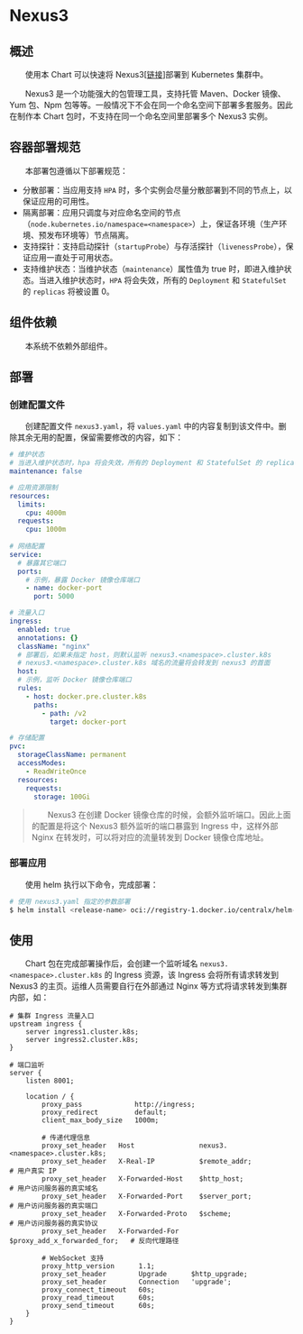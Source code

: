 # Nexus3
## 概述
&emsp;&emsp;使用本 Chart 可以快速将 Nexus3[[链接](https://www.sonatype.com/products/sonatype-nexus-repository)]部署到 Kubernetes 集群中。

&emsp;&emsp;Nexus3 是一个功能强大的包管理工具，支持托管 Maven、Docker 镜像、Yum 包、Npm 包等等。一般情况下不会在同一个命名空间下部署多套服务。因此在制作本 Chart 包时，不支持在同一个命名空间里部署多个 Nexus3 实例。

## 容器部署规范
&emsp;&emsp;本部署包遵循以下部署规范：

- 分散部署：当应用支持 `HPA` 时，多个实例会尽量分散部署到不同的节点上，以保证应用的可用性。
- 隔离部署：应用只调度与对应命名空间的节点（`node.kubernetes.io/namespace=<namespace>`）上，保证各环境（生产环境、预发布环境等）节点隔离。
- 支持探针：支持启动探针（`startupProbe`）与存活探针（`livenessProbe`），保证应用一直处于可用状态。
- 支持维护状态：当维护状态（`maintenance`）属性值为 true 时，即进入维护状态。当进入维护状态时，`HPA` 将会失效，所有的 `Deployment` 和 `StatefulSet` 的 `replicas` 将被设置 0。

## 组件依赖
&emsp;&emsp;本系统不依赖外部组件。

## 部署
### 创建配置文件
&emsp;&emsp;创建配置文件 `nexus3.yaml`，将 `values.yaml` 中的内容复制到该文件中。删除其余无用的配置，保留需要修改的内容，如下：

```yaml
# 维护状态
# 当进入维护状态时，hpa 将会失效，所有的 Deployment 和 StatefulSet 的 replicas 将被设置 0
maintenance: false

# 应用资源限制
resources:
  limits:
    cpu: 4000m
  requests:
    cpu: 1000m
    
# 网络配置
service:
  # 暴露其它端口
  ports:
    # 示例，暴露 Docker 镜像仓库端口
    - name: docker-port
      port: 5000

# 流量入口
ingress:
  enabled: true
  annotations: {}
  className: "nginx"
  # 部署后，如果未指定 host，则默认监听 nexus3.<namespace>.cluster.k8s
  # nexus3.<namespace>.cluster.k8s 域名的流量将会转发到 nexus3 的首面
  host:
  # 示例，监听 Docker 镜像仓库端口
  rules:
    - host: docker.pre.cluster.k8s
      paths:
        - path: /v2
          target: docker-port

# 存储配置
pvc:
  storageClassName: permanent
  accessModes:
    - ReadWriteOnce
  resources:
    requests:
      storage: 100Gi
```

> &emsp;&emsp;Nexus3 在创建 Docker 镜像仓库的时候，会额外监听端口。因此上面的配置是将这个 Nexus3 额外监听的端口暴露到 Ingress 中，这样外部 Nginx 在转发时，可以将对应的流量转发到 Docker 镜像仓库地址。

### 部署应用
&emsp;&emsp;使用 helm 执行以下命令，完成部署：

```bash
# 使用 nexus3.yaml 指定的参数部署
$ helm install <release-name> oci://registry-1.docker.io/centralx/helm-nexus3 -f nexus3.yaml
```

## 使用
&emsp;&emsp;Chart 包在完成部署操作后，会创建一个监听域名 `nexus3.<namespace>.cluster.k8s` 的 Ingress 资源，该 Ingress 会将所有请求转发到 Nexus3 的主页。运维人员需要自行在外部通过 Nginx 等方式将请求转发到集群内部，如：

```nginx
# 集群 Ingress 流量入口
upstream ingress {
    server ingress1.cluster.k8s;
    server ingress2.cluster.k8s;
}

# 端口监听
server {
    listen 8001;

    location / {
        proxy_pass             http://ingress;
        proxy_redirect         default;
        client_max_body_size   1000m;

        # 传递代理信息
        proxy_set_header   Host                nexus3.<namespace>.cluster.k8s;
        proxy_set_header   X-Real-IP           $remote_addr;                 # 用户真实 IP
        proxy_set_header   X-Forwarded-Host    $http_host;                   # 用户访问服务器的真实域名
        proxy_set_header   X-Forwarded-Port    $server_port;                 # 用户访问服务器的真实端口
        proxy_set_header   X-Forwarded-Proto   $scheme;                      # 用户访问服务器的真实协议
        proxy_set_header   X-Forwarded-For     $proxy_add_x_forwarded_for;   # 反向代理路径

        # WebSocket 支持
        proxy_http_version      1.1;
        proxy_set_header        Upgrade      $http_upgrade;
        proxy_set_header        Connection   'upgrade';
        proxy_connect_timeout   60s;
        proxy_read_timeout      60s;
        proxy_send_timeout      60s;
    }
}
```
